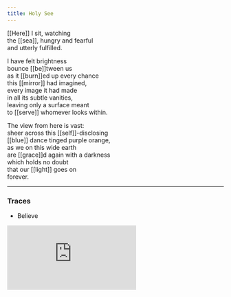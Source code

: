 ```yaml
---
title: Holy See
---
```


[[Here]] I sit, watching  
the [[sea]], hungry and fearful  
and utterly fulfilled.  
  
I have felt brightness  
bounce [[be]]tween us  
as it [[burn]]ed up every chance  
this [[mirror]] had imagined,  
every image it had made  
in all its subtle vanities,  
leaving only a surface meant  
to [[serve]] whomever looks within.  
  
The view from here is vast:  
sheer across this [[self]]-disclosing  
[[blue]] dance tinged purple orange,   
as we on this wide earth   
are [[grace]]d again with a darkness   
which holds no doubt  
that our [[light]] goes on  
forever.  
  
---

### Traces

* Believe

<iframe class="video" src="https://www.youtube-nocookie.com/embed/-MRjsF65GVU" frameborder="0" allow="accelerometer; autoplay; encrypted-media; gyroscope; picture-in-picture" allowfullscreen></iframe>